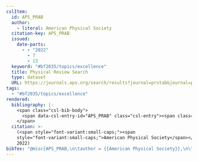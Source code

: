 ```yaml
---
cslItem:
  id: APS_PRAB
  author:
    - literal: American Physical Society
  citation-key: APS_PRAB
  issued:
    date-parts:
      - - "2022"
        - 7
        - 13
  keyword: "#bf2035/topics/excellence"
  title: Physical Review Search
  type: dataset
  URL: https://journals.aps.org/search/results?journal=prstab&journal=prab
tags:
  - "#bf2035/topics/excellence"
rendered:
  bibliography: |-
    <span class="csl-bib-body">
      <span data-csl-entry-id="APS_PRAB" class="csl-entry"><span class='author-bib'>American Physical Society</span>. <span class='date-bib'>(2022)</span>. <span class='title'><i><b><span style="font-style:normal;">Physical Review Search</span></b></i></span> [Data set]. <span class='URL'><a href='https://journals.aps.org/search/results?journal=prstab&#38;journal=prab'>LINK</a></span></span>
    </span>
  citation: >-
    (<span style="font-variant:small-caps;"><span
    style="font-variant:small-caps;">American Physical Society</span></span>,
    2022)
bibTex: "@misc{APS_PRAB,\n\tauthor = {{American Physical Society}},\n\tyear = {2022},\n\tmonth = {jul 13},\n\ttitle = {Physical {Review} {Search}},\n\thowpublished = {https://journals.aps.org/search/results?journal=prstab&journal=prab},\n}\n\n"
---
```

